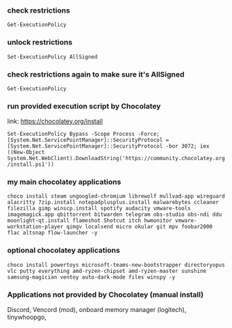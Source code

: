 ### check restrictions
`Get-ExecutionPolicy`

### unlock restrictions
`Set-ExecutionPolicy AllSigned`

### check restrictions again to make sure it's AllSigned
`Get-ExecutionPolicy`

### run provided execution script by Chocolatey
link: https://chocolatey.org/install

`Set-ExecutionPolicy Bypass -Scope Process -Force; [System.Net.ServicePointManager]::SecurityProtocol = [System.Net.ServicePointManager]::SecurityProtocol -bor 3072; iex ((New-Object System.Net.WebClient).DownloadString('https://community.chocolatey.org/install.ps1'))`

### my main chocolatey applications
`choco install steam ungoogled-chromium librewolf mullvad-app wireguard alacritty 7zip.install notepadplusplus.install malwarebytes ccleaner filezilla gimp winscp.install spotify audacity vmware-tools imagemagick.app qbittorrent bitwarden telegram obs-studio obs-ndi ddu moonlight-qt.install flameshot Shotcut itch hwmonitor vmware-workstation-player qimgv localsend micro okular git mpv foobar2000 flac altsnap flow-launcher -y`

### optional chocolatey applications
`choco install powertoys microsoft-teams-new-bootstrapper directoryopus vlc putty everything amd-ryzen-chipset amd-ryzen-master sunshine samsung-magician ventoy auto-dark-mode files winspy -y`

### Applications not provided by Chocolatey (manual install)
Discord, Vencord (mod), onboard memory manager (logitech), tinywhoopgo, 
